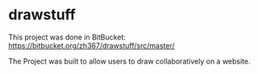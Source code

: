 # drawstuff
This project was done in BitBucket:
https://bitbucket.org/zh367/drawstuff/src/master/

The Project was built to allow users to draw collaboratively on a website.
